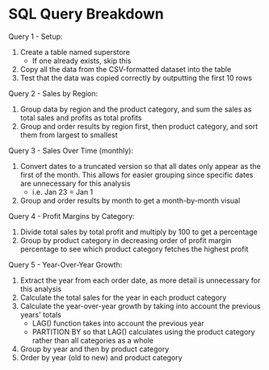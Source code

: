 # SQL Query Breakdown

Query 1 - Setup:
1. Create a table named superstore
    - If one already exists, skip this
2. Copy all the data from the CSV-formatted dataset into the table
3. Test that the data was copied correctly by outputting the first 10 rows

Query 2 - Sales by Region:
1. Group data by region and the product category, and sum the sales as total sales and profits as total profits
2. Group and order results by region first, then product category, and sort them from largest to smallest

Query 3 - Sales Over Time (monthly):
1. Convert dates to a truncated version so that all dates only appear as the first of the month. This allows for easier grouping since specific dates are unnecessary for this analysis
    - i.e. Jan 23 = Jan 1
2. Group and order results by month to get a month-by-month visual

Query 4 - Profit Margins by Category:
1. Divide total sales by total profit and multiply by 100 to get a percentage
2. Group by product category in decreasing order of profit margin percentage to see which product category fetches the highest profit

Query 5 - Year-Over-Year Growth:
1. Extract the year from each order date, as more detail is unnecessary for this analysis
2. Calculate the total sales for the year in each product category
3. Calculate the year-over-year growth by taking into account the previous years' totals
    - LAG() function takes into account the previous year
    - PARTITION BY so that LAG() calculates using the product category rather than all categories as a whole
4. Group by year and then by product category
5. Order by year (old to new) and product category

